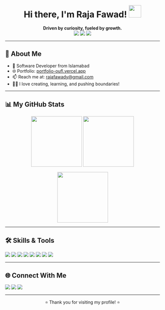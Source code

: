 <h1 align="center">Hi there, I'm Raja Fawad! <img src="https://media.giphy.com/media/hvRJCLFzcasrR4ia7z/giphy.gif" width="40"></h1>

<p align="center">
  <b>Driven by curiosity, fueled by growth.</b><br>
  <img src="https://img.shields.io/badge/-Islamabad-1f425f.svg?style=flat-square&logo=google-maps&logoColor=white"/>
  <img src="https://img.shields.io/badge/Portfolio-visit-ff69b4?style=flat-square&logo=vercel&logoColor=white" />
  <a href="mailto:rajafawady@gmail.com"><img src="https://img.shields.io/badge/Email-rajafawady@gmail.com-red?style=flat-square&logo=gmail&logoColor=white"/></a>
</p>

---

## 🚀 About Me

- 💼 Software Developer from Islamabad
- 🌐 Portfolio: [portfolio-oufl.vercel.app](https://portfolio-oufl.vercel.app/)
- 📫 Reach me at: rajafawady@gmail.com
- 🧑‍💻 I love creating, learning, and pushing boundaries!

---

## 📊 My GitHub Stats

<p align="center">
  <img src="https://github-readme-stats.vercel.app/api?username=rajafawady&show_icons=true&theme=tokyonight&hide=issues&count_private=true" height="165"/>
  <img src="https://github-readme-stats.vercel.app/api/top-langs/?username=rajafawady&layout=compact&theme=tokyonight" height="165"/>
</p>
<p align="center">
  <img src="https://github-profile-summary-cards.vercel.app/api/cards/profile-details?username=rajafawady&theme=tokyonight" height="165"/>
</p>

---

## 🛠️ Skills & Tools

<p>
  <img src="https://img.shields.io/badge/-JavaScript-F7DF1E?style=flat-square&logo=javascript&logoColor=black"/>
  <img src="https://img.shields.io/badge/-TypeScript-3178C6?style=flat-square&logo=typescript&logoColor=white"/>
  <img src="https://img.shields.io/badge/-React-61DAFB?style=flat-square&logo=react&logoColor=black"/>
  <img src="https://img.shields.io/badge/-Node.js-339933?style=flat-square&logo=node.js&logoColor=white"/>
  <img src="https://img.shields.io/badge/-Python-3776AB?style=flat-square&logo=python&logoColor=white"/>
  <img src="https://img.shields.io/badge/-Git-F05032?style=flat-square&logo=git&logoColor=white"/>
  <img src="https://img.shields.io/badge/-Next.js-black?style=flat-square&logo=next.js&logoColor=white"/>
  <img src="https://img.shields.io/badge/-MongoDB-47A248?style=flat-square&logo=mongodb&logoColor=white"/>
  <!-- Add more as needed -->
</p>

---

## 🌐 Connect With Me

<p>
  <a href="https://portfolio-oufl.vercel.app/"><img src="https://img.shields.io/badge/Portfolio-visit-ff69b4?style=for-the-badge&logo=vercel&logoColor=white" /></a>
  <a href="mailto:rajafawady@gmail.com"><img src="https://img.shields.io/badge/Email-rajafawady@gmail.com-red?style=for-the-badge&logo=gmail&logoColor=white"/></a>
  <a href="https://github.com/rajafawady"><img src="https://img.shields.io/badge/GitHub-@rajafawady-181717?style=for-the-badge&logo=github"/></a>
</p>

---

<p align="center">⭐️ Thank you for visiting my profile! ⭐️</p>
